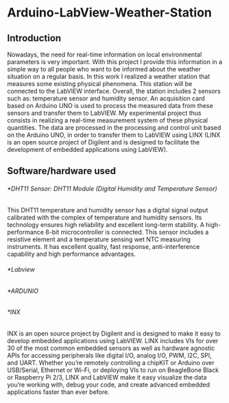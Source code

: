 # Arduino-LabView-Weather-Station

## Introduction 
Nowadays, the need for real-time information on local environmental parameters is very important. With this project I provide this information in a simple way to all people who want to be informed about the weather situation on a regular basis. In this work I realized a weather station that measures some existing physical phenomena. 
This station will be connected to the LabVIEW interface. Overall, the station includes 2 sensors such as: temperature sensor and humidity sensor. An acquisition card based on Arduino UNO is used to process the measured data from these sensors and transfer them to LabVIEW. 
My experimental project thus consists in realizing a real-time measurement system of these physical quantities. The data are processed in the processing and control unit based on the Arduino UNO, in order to transfer them to LabVIEW using LINX (LINX is an open source project of Digilent and is designed to facilitate the development of embedded applications using LabVIEW). 

## Software/hardware used 

###### *DHT11 Sensor: DHT11 Module (Digital Humidity and Temperature Sensor)
This DHT11 temperature and humidity sensor has a digital signal output calibrated with the complex of temperature and humidity sensors. Its technology ensures high reliability and excellent long-term stability. A high-performance 8-bit microcontroller is connected. This sensor includes a resistive element and a temperature sensing wet NTC measuring instruments. It has excellent quality, fast response, anti-interference capability and high performance advantages.
###### *Labview 
###### *ARDUNIO 
###### *lNX
INX is an open source project by Digilent and is designed to make it easy to develop embedded applications using LabVIEW. LINX includes VIs for over 30 of the most common embedded sensors as well as hardware agnostic APIs for accessing peripherals like digital I/O, analog I/O, PWM, I2C, SPI, and UART.
Whether you’re remotely controlling a chipKIT or Arduino over USB/Serial, Ethernet or Wi-Fi, or deploying VIs to run on BeagleBone Black or Raspberry Pi 2/3, LINX and LabVIEW make it easy visualize the data you’re working with, debug your code, and create advanced embedded applications faster than ever before.
